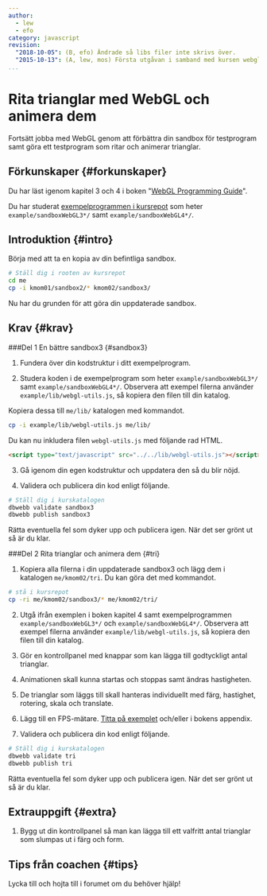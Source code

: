 ```yaml
---
author:
  - lew
  - efo
category: javascript
revision:
  "2018-10-05": (B, efo) Ändrade så libs filer inte skrivs över.
  "2015-10-13": (A, lew, mos) Första utgåvan i samband med kursen webgl.
...
```

Rita trianglar med WebGL och animera dem
==================================

Fortsätt jobba med WebGL genom att förbättra din sandbox för testprogram samt göra ett testprogram som ritar och animerar trianglar.

<!--more-->



Förkunskaper {#forkunskaper}
-----------------------

<!--
Du har jobbat igenom artikeln "[WebGL med animering i fullskärmsläge](kunskap/webgl-med-animering-i-fullskarmslage)".
-->

Du har läst igenom kapitel 3 och 4 i boken "[WebGL Programming Guide](kunskap/boken-webgl-programming-guide)".

Du har studerat [exempelprogrammen i kursrepot](webgl/repo/example) som heter `example/sandboxWebGL3*/` samt `example/sandboxWebGL4*/`.



Introduktion {#intro}
-----------------------

Börja med att ta en kopia av din befintliga sandbox.

```bash
# Ställ dig i rooten av kursrepot
cd me
cp -i kmom01/sandbox2/* kmom02/sandbox3/
```

Nu har du grunden för att göra din uppdaterade sandbox.


Krav {#krav}
-----------------------



###Del 1 En bättre sandbox3 {#sandbox3}

1. Fundera över din kodstruktur i ditt exempelprogram.

1. Studera koden i de exempelprogram som heter `example/sandboxWebGL3*/` samt `example/sandboxWebGL4*/`. Observera att exempel filerna använder `example/lib/webgl-utils.js`, så kopiera den filen till din katalog.

Kopiera dessa till `me/lib/` katalogen med kommandot.

```bash
cp -i example/lib/webgl-utils.js me/lib/
```

Du kan nu inkludera filen `webgl-utils.js` med följande rad HTML.

```html
<script type="text/javascript" src="../../lib/webgl-utils.js"></script>
```

3. Gå igenom din egen kodstruktur och uppdatera den så du blir nöjd.

4. Validera och publicera din kod enligt följande.

```bash
# Ställ dig i kurskatalogen
dbwebb validate sandbox3
dbwebb publish sandbox3
```

Rätta eventuella fel som dyker upp och publicera igen. När det ser grönt ut så är du klar.



###Del 2 Rita trianglar och animera dem {#tri}

1. Kopiera alla filerna i din uppdaterade sandbox3 och lägg dem i katalogen `me/kmom02/tri`. Du kan göra det med kommandot.

```bash
# stå i kursrepot
cp -ri me/kmom02/sandbox3/* me/kmom02/tri/
```

2. Utgå ifrån exemplen i boken kapitel 4 samt exempelprogrammen `example/sandboxWebGL3*/` och `example/sandboxWebGL4*/`. Observera att exempel filerna använder `example/lib/webgl-utils.js`, så kopiera den filen till din katalog.

3. Gör en kontrollpanel med knappar som kan lägga till godtyckligt antal trianglar.

4. Animationen skall kunna startas och stoppas samt ändras hastigheten.

5. De trianglar som läggs till skall hanteras individuellt med färg, hastighet, rotering, skala och translate.

6. Lägg till en FPS-mätare. [Titta på exemplet](https://github.com/mosbth/webgl/blob/master/tutorial/fps.md) och/eller i bokens appendix.

7. Validera och publicera din kod enligt följande.

```bash
# Ställ dig i kurskatalogen
dbwebb validate tri
dbwebb publish tri
```

Rätta eventuella fel som dyker upp och publicera igen. När det ser grönt ut så är du klar.



Extrauppgift {#extra}
-----------------------

1. Bygg ut din kontrollpanel så man kan lägga till ett valfritt antal trianglar som slumpas ut i färg och form.



Tips från coachen {#tips}
-----------------------

Lycka till och hojta till i forumet om du behöver hjälp!

